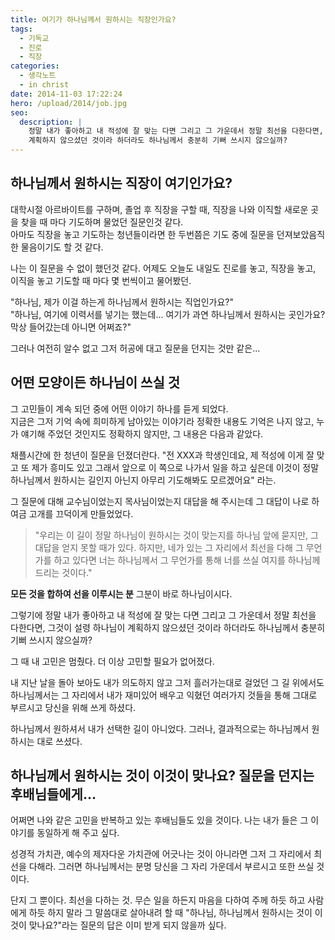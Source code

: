 ```yaml
---
title: 여기가 하나님께서 원하시는 직장인가요?
tags:
  - 기독교
  - 진로
  - 직장
categories:
  - 생각노트
  - in christ
date: 2014-11-03 17:22:24
hero: /upload/2014/job.jpg
seo:
  description: |
    정말 내가 좋아하고 내 적성에 잘 맞는 다면 그리고 그 가운데서 정말 최선을 다한다면, 그것이 설령 하나님이
    계획하지 않으셨던 것이라 하더라도 하나님께서 충분히 기뻐 쓰시지 않으실까?
---
```




## 하나님께서 원하시는 직장이 여기인가요?


대학시절 아르바이트를 구하며, 졸업 후 직장을 구할 때, 직장을 나와 이직할 새로운 곳을 찾을 때 마다
기도하며 물었던 질문인것 같다. <br>
아마도 직장을 놓고 기도하는 청년들이라면 한 두번쯤은 기도 중에 질문을 던져보았음직 한 물음이기도
할 것 같다.


나는 이 질문을 수 없이 했던것 같다.
어제도 오늘도 내일도 진로를 놓고, 직장을 놓고, 이직을 놓고 기도할 때 마다 몇 번씩이고 물어봤던.

"하나님, 제가 이걸 하는게 하나님께서 원하시는 직업인가요?" <br />
"하나님, 여기에 이력서를 넣기는 했는데… 여기가 과연 하나님께서 원하시는 곳인가요? 막상 들어갔는데
아니면 어쩌죠?"

그러나 여전히 알수 없고 그저 허공에 대고 질문을 던지는 것만 같은…


## 어떤 모양이든 하나님이 쓰실 것

그 고민들이 계속 되던 중에 어떤 이야기 하나를 듣게 되었다. <br>
지금은 그저 기억 속에 희미하게 남아있는 이야기라 정확한 내용도 기억은 나지 않고, 누가
얘기해 주었던 것인지도 정확하지 않지만, 그 내용은 다음과 같았다.

채플시간에 한 청년이 질문을 던졌더란다. "전 XXX과 학생인데요, 제 적성에 이게 잘 맞고 또 제가 흥미도
있고 그래서 앞으로 이 쪽으로 나가서 일을 하고 싶은데 이것이 정말 하나님께서 원하시는 길인지 아닌지
아무리 기도해봐도 모르겠어요" 라는.

그 질문에 대해 교수님이었는지 목사님이었는지 대답을 해 주시는데 그 대답이 나로 하여금 고개를
끄덕이게 만들었었다.

> "우리는 이 길이 정말 하나님이 원하시는 것이 맞는지를 하나님 앞에 묻지만, 그 대답을 얻지 못할 때가
있다. 하지만, 네가 있는 그 자리에서 최선을 다해 그 무언가를 하고 있다면 너는 하나님께서 그 무언가를
통해 너를 쓰실 여지를 하나님께 드리는 것이다."

**모든 것을 합하여 선을 이루시는 분** 그분이 바로 하나님이시다.

그렇기에 정말 내가 좋아하고 내 적성에 잘 맞는 다면 그리고 그 가운데서 정말 최선을 다한다면, 그것이
설령 하나님이 계획하지 않으셨던 것이라 하더라도 하나님께서 충분히 기뻐 쓰시지 않으실까?

그 때 내 고민은 멈췄다. 더 이상 고민할 필요가 없어졌다.

내 지난 날을 돌아 보아도 내가 의도하지 않고 그저 흘러가는대로 걸었던 그 길 위에서도 하나님께서는
그 자리에서 내가 재미있어 배우고 익혔던 여러가지 것들을 통해 그대로 부르시고 당신을 위해 쓰게 하셨다.

하나님께서 원하셔서 내가 선택한 길이 아니었다. 그러나, 결과적으로는 하나님께서 원하시는 대로 쓰셨다.


## 하나님께서 원하시는 것이 이것이 맞나요? 질문을 던지는 후배님들에게…

어쩌면 나와 같은 고민을 반복하고 있는 후배님들도 있을 것이다. 나는 내가 들은 그 이야기를 동일하게
해 주고 싶다.

성경적 가치관, 예수의 제자다운 가치관에 어긋나는 것이 아니라면 그저 그 자리에서 최선을 다해라.
그러면 하나님께서는 분명 당신을 그 자리 가운데서 부르시고 또한 쓰실 것이다.

단지 그 뿐이다. 최선을 다하는 것. 무슨 일을 하든지 마음을 다하여 주께 하듯 하고 사람에게 하듯 하지
말라 그 말씀대로 살아내려 할 때 "하나님, 하나님께서 원하시는 것이 이것이 맞나요?"라는 질문의 답은
이미 받게 되지 않을까 싶다.